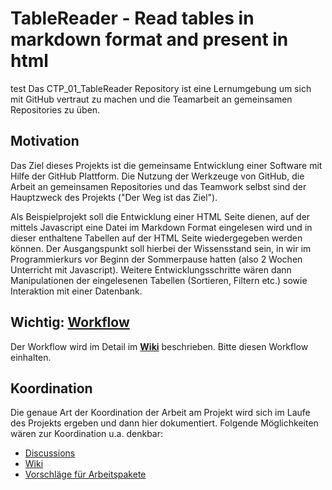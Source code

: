 # TableReader - Read tables in markdown format and present in html  
test
Das CTP_01_TableReader Repository ist eine Lernumgebung um sich mit GitHub vertraut zu machen und die Teamarbeit an gemeinsamen Repositories zu üben.

## Motivation

Das Ziel dieses Projekts ist die gemeinsame Entwicklung einer Software mit Hilfe der GitHub Plattform. Die Nutzung der Werkzeuge von GitHub, die Arbeit an gemeinsamen Repositories und das Teamwork selbst sind der Hauptzweck des Projekts ("Der Weg ist das Ziel"). 

Als Beispielprojekt soll die Entwicklung einer HTML Seite dienen, auf der mittels Javascript eine Datei im Markdown Format eingelesen wird und in dieser enthaltene Tabellen auf der HTML Seite wiedergegeben werden können. Der Ausgangspunkt soll hierbei der Wissensstand sein, in wir im Programmierkurs vor Beginn der Sommerpause hatten (also 2 Wochen Unterricht mit Javascript). Weitere Entwicklungsschritte wären dann Manipulationen der eingelesenen Tabellen (Sortieren, Filtern etc.) sowie Interaktion mit einer Datenbank. 

## **Wichtig**: [Workflow](https://github.com/ComcaveTeamwork/CTP_01_TableReader/wiki/Workflow)

Der Workflow wird im Detail im [**Wiki**](https://github.com/ComcaveTeamwork/CTP_01_TableReader/wiki/Workflow) beschrieben. Bitte diesen Workflow einhalten.


## Koordination

Die genaue Art der Koordination der Arbeit am Projekt wird sich im Laufe des Projekts ergeben und dann hier dokumentiert.
Folgende Möglichkeiten wären zur Koordination u.a. denkbar:
- [Discussions](https://github.com/ComcaveTeamwork/CTP_01_TableReader/discussions)
- [Wiki](https://github.com/ComcaveTeamwork/CTP_01_TableReader/wiki)
- [Vorschläge für Arbeitspakete](https://github.com/ComcaveTeamwork/CTP_01_TableReader/issues/new?assignees=&labels=%2B%2BVorschlag%2B%2B&template=vorschlag-arbeitspaket.md&title=%5BVorschlag%5D)


